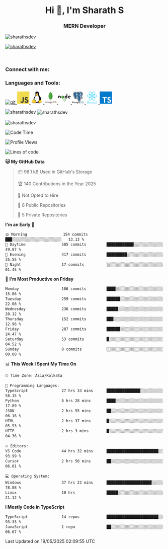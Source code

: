 <h1 align="center">Hi 👋, I'm Sharath S</h1>
<h3 align="center">MERN Developer</h3>

<p align="left"> <img src="https://komarev.com/ghpvc/?username=sharathsdev&label=Profile%20views&color=0e75b6&style=flat" alt="sharathsdev" /> </p>

<p align="left"> <a href="https://github.com/ryo-ma/github-profile-trophy"><img src="https://github-profile-trophy.vercel.app/?username=sharathsdev" alt="sharathsdev" /></a> </p>

<p align="left"> <a href="https://twitter.com/" target="blank"><img src="https://img.shields.io/twitter/follow/?logo=twitter&style=for-the-badge" alt="" /></a> </p>

<h3 align="left">Connect with me:</h3>
<p align="left">
</p>

<h3 align="left">Languages and Tools:</h3>
<p align="left"> <a href="https://git-scm.com/" target="_blank" rel="noreferrer"> <img src="https://www.vectorlogo.zone/logos/git-scm/git-scm-icon.svg" alt="git" width="40" height="40"/> </a> <a href="https://developer.mozilla.org/en-US/docs/Web/JavaScript" target="_blank" rel="noreferrer"> <img src="https://raw.githubusercontent.com/devicons/devicon/master/icons/javascript/javascript-original.svg" alt="javascript" width="40" height="40"/> </a> <a href="https://www.linux.org/" target="_blank" rel="noreferrer"> <img src="https://raw.githubusercontent.com/devicons/devicon/master/icons/linux/linux-original.svg" alt="linux" width="40" height="40"/> </a> <a href="https://www.mongodb.com/" target="_blank" rel="noreferrer"> <img src="https://raw.githubusercontent.com/devicons/devicon/master/icons/mongodb/mongodb-original-wordmark.svg" alt="mongodb" width="40" height="40"/> </a> <a href="https://nodejs.org" target="_blank" rel="noreferrer"> <img src="https://raw.githubusercontent.com/devicons/devicon/master/icons/nodejs/nodejs-original-wordmark.svg" alt="nodejs" width="40" height="40"/> </a> <a href="https://www.postgresql.org" target="_blank" rel="noreferrer"> <img src="https://raw.githubusercontent.com/devicons/devicon/master/icons/postgresql/postgresql-original-wordmark.svg" alt="postgresql" width="40" height="40"/> </a> <a href="https://reactjs.org/" target="_blank" rel="noreferrer"> <img src="https://raw.githubusercontent.com/devicons/devicon/master/icons/react/react-original-wordmark.svg" alt="react" width="40" height="40"/> </a> <a href="https://www.typescriptlang.org/" target="_blank" rel="noreferrer"> <img src="https://raw.githubusercontent.com/devicons/devicon/master/icons/typescript/typescript-original.svg" alt="typescript" width="40" height="40"/> </a> </p>

<p><img align="left" src="https://github-readme-stats.vercel.app/api/top-langs?username=sharathsdev&show_icons=true&locale=en&layout=compact" alt="sharathsdev" /></p>

<p>&nbsp;<img align="center" src="https://github-readme-stats.vercel.app/api?username=sharathsdev&show_icons=true&locale=en" alt="sharathsdev" /></p>

<p><img align="center" src="https://github-readme-streak-stats.herokuapp.com/?user=sharathsdev&" alt="sharathsdev" /></p>
 
 <!--START_SECTION:waka-->
![Code Time](http://img.shields.io/badge/Code%20Time-601%20hrs%2029%20mins-blue)

![Profile Views](http://img.shields.io/badge/Profile%20Views-0-blue)

![Lines of code](https://img.shields.io/badge/From%20Hello%20World%20I%27ve%20Written-3.4%20million%20lines%20of%20code-blue)

**🐱 My GitHub Data** 

> 📦 98.1 kB Used in GitHub's Storage 
 > 
> 🏆 140 Contributions in the Year 2025
 > 
> 🚫 Not Opted to Hire
 > 
> 📜 8 Public Repositories 
 > 
> 🔑 5 Private Repositories 
 > 
**I'm an Early 🐤** 

```text
🌞 Morning                154 commits         ███░░░░░░░░░░░░░░░░░░░░░░   13.13 % 
🌆 Daytime                585 commits         ████████████░░░░░░░░░░░░░   49.87 % 
🌃 Evening                417 commits         █████████░░░░░░░░░░░░░░░░   35.55 % 
🌙 Night                  17 commits          ░░░░░░░░░░░░░░░░░░░░░░░░░   01.45 % 
```
📅 **I'm Most Productive on Friday** 

```text
Monday                   186 commits         ████░░░░░░░░░░░░░░░░░░░░░   15.86 % 
Tuesday                  259 commits         ██████░░░░░░░░░░░░░░░░░░░   22.08 % 
Wednesday                236 commits         █████░░░░░░░░░░░░░░░░░░░░   20.12 % 
Thursday                 152 commits         ███░░░░░░░░░░░░░░░░░░░░░░   12.96 % 
Friday                   287 commits         ██████░░░░░░░░░░░░░░░░░░░   24.47 % 
Saturday                 53 commits          █░░░░░░░░░░░░░░░░░░░░░░░░   04.52 % 
Sunday                   0 commits           ░░░░░░░░░░░░░░░░░░░░░░░░░   00.00 % 
```


📊 **This Week I Spent My Time On** 

```text
🕑︎ Time Zone: Asia/Kolkata

💬 Programming Languages: 
TypeScript               27 hrs 33 mins      ███████████████░░░░░░░░░░   58.15 % 
Python                   8 hrs 28 mins       ████░░░░░░░░░░░░░░░░░░░░░   17.89 % 
JSON                     2 hrs 55 mins       ██░░░░░░░░░░░░░░░░░░░░░░░   06.16 % 
HTML                     2 hrs 37 mins       █░░░░░░░░░░░░░░░░░░░░░░░░   05.53 % 
HTTP                     2 hrs 3 mins        █░░░░░░░░░░░░░░░░░░░░░░░░   04.36 % 

🔥 Editors: 
VS Code                  44 hrs 32 mins      ███████████████████████░░   93.99 % 
Cursor                   2 hrs 50 mins       ██░░░░░░░░░░░░░░░░░░░░░░░   06.01 % 

💻 Operating System: 
Windows                  37 hrs 22 mins      ████████████████████░░░░░   78.88 % 
Linux                    10 hrs              █████░░░░░░░░░░░░░░░░░░░░   21.12 % 
```

**I Mostly Code in TypeScript** 

```text
TypeScript               14 repos            ███████████████████████░░   93.33 % 
JavaScript               1 repo              ██░░░░░░░░░░░░░░░░░░░░░░░   06.67 % 
```




 Last Updated on 19/05/2025 02:09:55 UTC
<!--END_SECTION:waka-->
